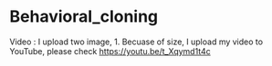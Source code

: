# Behavioral_cloning
Video : I upload two image, 1. Becuase of size, I upload my video to YouTube, please check https://youtu.be/t_Xqymd1t4c
